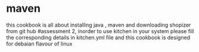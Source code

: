 # maven

this cookbook is all about installing java , maven and downloading shopizer from git hub
#assessment 2,
inorder to use kitchen in your system please fill the corresponding details in kitchen.yml file 
and this cookbook is designed for debaian flavour of linux
